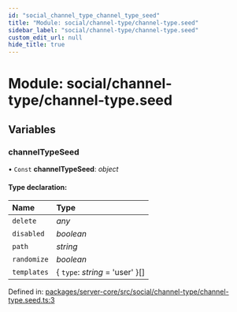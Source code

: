 ```yaml
---
id: "social_channel_type_channel_type_seed"
title: "Module: social/channel-type/channel-type.seed"
sidebar_label: "social/channel-type/channel-type.seed"
custom_edit_url: null
hide_title: true
---
```


# Module: social/channel-type/channel-type.seed

## Variables

### channelTypeSeed

• `Const` **channelTypeSeed**: *object*

#### Type declaration:

Name | Type |
:------ | :------ |
`delete` | *any* |
`disabled` | *boolean* |
`path` | *string* |
`randomize` | *boolean* |
`templates` | { `type`: *string* = 'user' }[] |

Defined in: [packages/server-core/src/social/channel-type/channel-type.seed.ts:3](https://github.com/xr3ngine/xr3ngine/blob/a16a45d7e/packages/server-core/src/social/channel-type/channel-type.seed.ts#L3)
